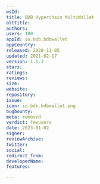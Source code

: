 ```yaml
---
wsId: 
title: BDB Hyperchain MultiWallet
altTitle: 
authors: 
users: 100
appId: io.bdb.bdbwallet
appCountry: 
released: 2020-11-05
updated: 2021-02-17
version: 1.1.3
stars: 
ratings: 
reviews: 
size: 
website: 
repository: 
issue: 
icon: io.bdb.bdbwallet.png
bugbounty: 
meta: removed
verdict: fewusers
date: 2023-01-02
signer: 
reviewArchive: 
twitter: 
social: 
redirect_from: 
developerName: 
features: 

---
```


